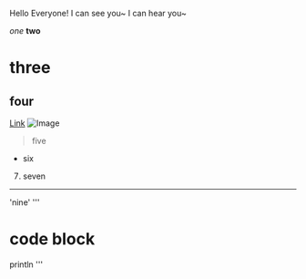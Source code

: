 Hello Everyone! I can see you~ I can hear you~ 

*one*
**two**
# three
## four
[Link](https://www.google.com/)
![Image]()
>five
* six
7. seven
---
'nine'
'''
# code block
println
'''
